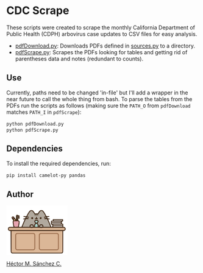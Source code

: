 # CDC Scrape

These scripts were created to scrape the monthly California Department of Public Health (CDPH) arbovirus case updates to CSV files for easy analysis.

* [pdfDownload.py](./pdfDownload.py): Downloads PDFs defined in [sources.py](./sources.py) to a directory.
* [pdfScrape.py](./pdfScrape.py): Scrapes the PDFs looking for tables and getting rid of parentheses data and notes (redundant to counts).

##  Use

Currently, paths need to be changed 'in-file' but I'll add a wrapper in the near future to call the whole thing from bash.
To parse the tables from the PDFs run the scripts as follows (making sure the `PATH_O` from `pdfDownload` matches `PATH_I` in `pdfScrape`):

```
python pdfDownload.py
python pdfScrape.py
```

##  Dependencies

To install the required dependencies, run:

```bash
pip install camelot-py pandas
```

## Author

<img src='https://raw.githubusercontent.com/Chipdelmal/MK8DLeaderboard/master/media/pusheen.jpg' height="130px" align="middle"><br>

[Héctor M. Sánchez C.](https://chipdelmal.github.io/blog)

